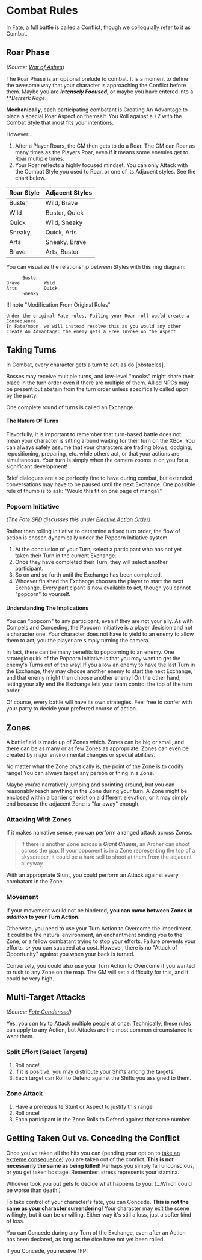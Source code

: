 # Combat Rules

In Fate, a full battle is called a Conflict, though we colloquially refer to it as Combat.

## Roar Phase
*(Source: [War of Ashes](https://fate-srd.com/war-ashes/advanced-conflict)*)

The Roar Phase is an optional prelude to combat. It is a moment to define the awesome way that your character is approaching the Conflict before them. Maybe you are ***Intensely Focused***, or maybe you have entered into a ***Berserk Rage*.

**Mechanically**, each participating combatant is Creating An Advantage to place a special Roar Aspect on themself. You Roll against a +2 with the Combat Style that most fits your intentions. 

However...
1. After a Player Roars, the GM then gets to do a Roar. 
   The GM can Roar as many times as the Players Roar, even if it means some enemies get to Roar multiple times.
2. Your Roar reflects a highly focused mindset. 
   You can only Attack with the Combat Style you used to Roar, or one of its Adjacent styles. 
   See the chart below.

| Roar Style | Adjacent Styles |
| ---- | ---- |
| Buster | Wild, Brave |
| Wild | Buster, Quick |
| Quick | Wild, Sneaky |
| Sneaky | Quick, Arts |
| Arts | Sneaky, Brave | 
| Brave | Arts, Buster | 

You can visualize the relationship between Styles with this ring diagram:

```
      Buster
Brave         Wild
Arts          Quick
      Sneaky
```

!!! note "Modification From Original Rules"

    Under the original Fate rules, Failing your Roar roll would create a Consequence. 
    In Fate/moon, we will instead resolve this as you would any other Create An Advantage: the enemy gets a Free Invoke on the Aspect.


## Taking Turns

In Combat, every character gets a turn to act, as do [obstacles]. 

Bosses may receive multiple turns, and low-level "mooks" might share their place in the turn order even if there are multiple of them. Allied NPCs may be present but abstain from the turn order unless specifically called upon by the party.

One complete round of turns is called an Exchange.

#### The Nature Of Turns

Flavorfully, it is important to remember that turn-based battle does not mean your character is sitting around waiting for their turn on the XBox. You can always safely assume that your characters are trading blows, dodging, repositioning, preparing, etc. while others act, or that your actions are simultaneous. Your turn is simply when the camera zooms in on you for a significant development!

Brief dialogues are also perfectly fine to have during combat, but extended conversations may have to be paused until the next Exchange. One possible rule of thumb is to ask: "Would this fit on one page of manga?"

### Popcorn Initiative
*(The Fate SRD discusses this under [Elective Action Order](https://fate-srd.com/odds-ends/elective-action-order))*

Rather than rolling initiative to determine a fixed turn order, the flow of action is chosen dynamically under the Popcorn Initiative system. 

1. At the conclusion of your Turn, select a participant who has not yet taken their Turn in the current Exchange. 
2. Once they have completed their Turn, they will select another participant.
3. So on and so forth until the Exchange has been completed. 
4. Whoever finished the Exchange chooses the player to start the next Exchange. 
   Every participant is now available to act, though you cannot "popcorn" to yourself.

#### Understanding The Implications

You can "popcorn" to any participant, even if they are not your ally. As with Compels and Conceding, the Popcorn Initiative is a player decision and not a character one. Your character does not have to yield to an enemy to allow them to act; you the player are simply turning the camera. 

In fact, there can be many benefits to popcorning to an enemy. One strategic quirk of the Popcorn Initiative is that you may want to get the enemy's Turns out of the way! If you allow an enemy to have the last Turn in the Exchange, they may choose another enemy to start the next Exchange, and that enemy might then choose another enemy! On the other hand, letting your ally end the Exchange lets your team control the top of the turn order.

Of course, every battle will have its own strategies. Feel free to confer with your party to decide your preferred course of action.

## Zones

A battlefield is made up of Zones which. Zones can be big or small, and there can be as many or as few Zones as appropriate. Zones can even be created by major environmental changes or special abilities. 

No matter what the Zone physically is, the point of the Zone is to codify range! You can always target any person or thing in a Zone. 

Maybe you're narratively jumping and sprinting around, but you can reasonably reach anything in the Zone during your turn. A Zone might be enclosed within a barrier or exist on a different elevation, or it may simply end because the adjacent Zone is "far away" enough. 

### Attacking With Zones

If it makes narrative sense, you can perform a ranged attack across Zones. 
 
> If there is another Zone across a ***Giant Chasm***, an Archer can shoot across the gap. If your opponent is in a Zone representing the top of a skyscraper, it could be a hard sell to shoot at them from the adjacent alleyway.

With an appropriate Stunt, you could perform an Attack against every combatant in the Zone. 

### Movement

If your movement would not be hindered, **you can move between Zones *in addition* to your Turn Action**.

Otherwise, you need to use your Turn Action to Overcome the impediment. It could be the natural environment, an enchantment binding you to the Zone, or a fellow combatant trying to stop your efforts. Failure prevents your efforts, *or* you can succeed at a cost. However, there is no "Attack of Opportunity" against you when your back is turned.

Conversely, you could also use your Turn Action to Overcome if you wanted to rush to any Zone on the map. The GM will set a difficulty for this, and it could be very high.

## Multi-Target Attacks
*(Source: [Fate Condensed](https://fate-srd.com/fate-condensed/optional-rules#ways-to-handle-multiple-targets))*

Yes, you *can* try to Attack multiple people at once. Technically, these rules can apply to any Action, but Attacks are the most common circumstance to want them.

### Split Effort (Select Targets)

1. Roll once! 
2. If it is positive, you may distribute your Shifts among the targets.
3. Each target can Roll to Defend against the Shifts you assigned to them.

### Zone Attack

1. Have a prerequisite Stunt or Aspect to justify this range
2. Roll once!
3. Each participant in the Zone Rolls to Defend against that same number. 

## Getting Taken Out vs. Conceding the Conflict

Once you've taken all the hits you can (pending your option to [take an extreme consequence](consequences)) you are taken out of the conflict. **This is not necessarily the same as being killed!** Perhaps you simply fall unconscious, or you get taken hostage. Remember: stress represents your stamina.

Whoever took you out gets to decide what happens to you. (...Which could be worse than death!)

To take control of your character's fate, you can Concede. **This is not the same as your character surrendering!** Your character may exit the scene willingly, but it can be unwilling. Either way it's still a loss, just a softer kind of loss. 

You can Concede during any Turn of the Exchange, even after an Action has been declared, as long as the dice have not yet been rolled. 

If you Concede, you receive 1FP!